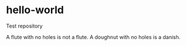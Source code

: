 # hello-world
Test repository

A flute with no holes is not a flute.
A doughnut with no holes is a danish.
